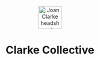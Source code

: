 <p align="center">
  <a href="https://clarkecollective.org" rel=noreferrer>
    <img alt="Joan Clarke headshot" src="https://clarkecollective.org/images/Joan-Clarke.jpeg" width="60" />
  </a>
</p>
<h1 align="center">
  Clarke Collective
</h1>
